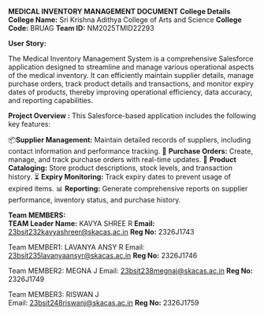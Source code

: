 **MEDICAL INVENTORY MANAGEMENT DOCUMENT**
**College Details**
**College Name:** Sri Krishna Adithya College of Arts and Science 
**College Code:** BRUAG 
**Team ID:** NM2025TMID22293 

**User Story:**

The Medical Inventory Management System is a comprehensive Salesforce application designed to streamline and manage various operational aspects of the medical inventory. It can efficiently maintain supplier details, manage purchase orders, track product details and transactions, and monitor expiry dates of products, thereby improving operational efficiency, data accuracy, and reporting capabilities. 

**Project Overview :**
This Salesforce-based application includes the following key features:

📦**Supplier Management:** Maintain detailed records of suppliers, including contact information and performance tracking.
🧾 **Purchase Orders:** Create, manage, and track purchase orders with real-time updates.
🧪 **Product Cataloging:** Store product descriptions, stock levels, and transaction history.
⏳ **Expiry Monitoring:** Track expiry dates to prevent usage of expired items.
📊 **Reporting:** Generate comprehensive reports on supplier performance, inventory status, and purchase history.

**Team MEMBERS:**  
**TEAM Leader Name:** KAVYA SHREE R 
**Email:** 23bsit232kavyashreer@skacas.ac.in 
**Reg No:** 2326J1743

Team MEMBER1: LAVANYA ANSY R 
Email: 23bsit235lavanyaansyr@skacas.ac.in 
**Reg No:** 2326J1746

Team MEMBER2: MEGNA J 
Email: 23bsit238megnaj@skacas.ac.in 
**Reg No:** 2326J1749

Team MEMBER3: RISWAN J  
Email: 23bsit248riswanj@skacas.ac.in
**Reg No:** 2326J1759
